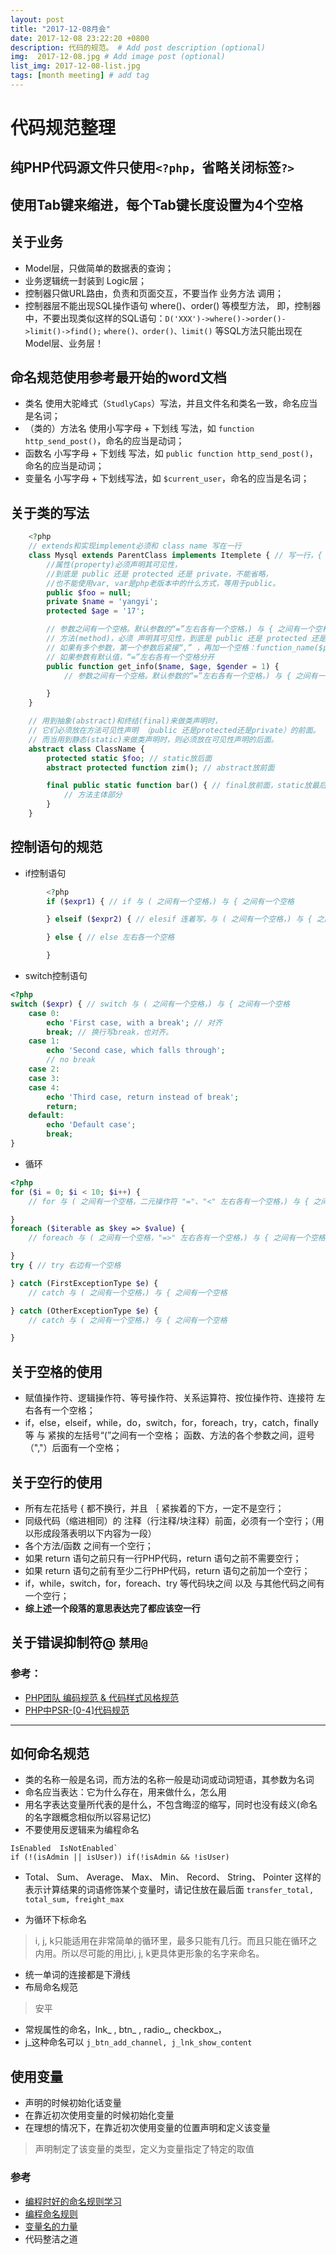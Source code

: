 ```yaml
---
layout: post
title: "2017-12-08月会"
date: 2017-12-08 23:22:20 +0800
description: 代码的规范。 # Add post description (optional)
img:  2017-12-08.jpg # Add image post (optional)
list_img: 2017-12-08-list.jpg
tags: [month meeting] # add tag
---
```


# 代码规范整理

## 纯PHP代码源文件只使用`<?php`，省略关闭标签`?>`

## 使用Tab键来缩进，每个Tab键长度设置为4个空格


## 关于业务
* Model层，只做简单的数据表的查询；
* 业务逻辑统一封装到 Logic层；
* 控制器只做URL路由，负责和页面交互，不要当作 业务方法 调用；
* 控制器层不能出现SQL操作语句 where()、order() 等模型方法，
即，控制器中，不要出现类似这样的SQL语句：`D('XXX')->where()->order()->limit()->find();`
`where()、order()、limit()` 等SQL方法只能出现在 Model层、业务层！

## 命名规范使用参考最开始的word文档
* 类名 使用大驼峰式（`StudlyCaps`）写法，并且文件名和类名一致，命名应当是名词；
* （类的）方法名 使用小写字母 + 下划线 写法，如 `function http_send_post()`，命名的应当是动词；
* 函数名  小写字母 + 下划线 写法，如 `public function http_send_post()`，命名的应当是动词；
* 变量名 小写字母 + 下划线写法，如 `$current_user`，命名的应当是名词；

## 关于类的写法
```php
    <?php
    // extends和实现implement必须和 class name 写在一行
    class Mysql extends ParentClass implements Itemplete { // 写一行，{ 前面有个空格
        //属性(property)必须声明其可见性，
        //到底是 public 还是 protected 还是 private，不能省略，
        //也不能使用var, var是php老版本中的什么方式，等用于public。
        public $foo = null;
        private $name = 'yangyi';
        protected $age = '17';

        // 参数之间有一个空格。默认参数的“=”左右各有一个空格，) 与 { 之间有一个空格
        // 方法(method)，必须 声明其可见性，到底是 public 还是 protected 还是 private，不能省略。
        // 如果有多个参数，第一个参数后紧接“,” ，再加一个空格：function_name($par, $par2, $pa3),
        // 如果参数有默认值，“=”左右各有一个空格分开
        public function get_info($name, $age, $gender = 1) {
            // 参数之间有一个空格。默认参数的“=”左右各有一个空格，) 与 { 之间有一个空格

        }
    }

    // 用到抽象(abstract)和终结(final)来做类声明时，
    // 它们必须放在方法可见性声明 （public 还是protected还是private）的前面。
    // 而当用到静态(static)来做类声明时，则必须放在可见性声明的后面。
    abstract class ClassName {
        protected static $foo; // static放后面
        abstract protected function zim(); // abstract放前面

        final public static function bar() { // final放前面，static放最后。
            // 方法主体部分
        }
    }
```



## 控制语句的规范
* if控制语句

```php
        <?php
        if ($expr1) { // if 与 ( 之间有一个空格，) 与 { 之间有一个空格

        } elseif ($expr2) { // elesif 连着写，与 ( 之间有一个空格，) 与 { 之间有一个空格

        } else { // else 左右各一个空格

        }
```



* switch控制语句

```php
<?php
switch ($expr) { // switch 与 ( 之间有一个空格，) 与 { 之间有一个空格
    case 0:
        echo 'First case, with a break'; // 对齐
        break; // 换行写break，也对齐。
    case 1:
        echo 'Second case, which falls through';
        // no break
    case 2:
    case 3:
    case 4:
        echo 'Third case, return instead of break';
        return;
    default:
        echo 'Default case';
        break;
}
```



* 循环

```php
<?php
for ($i = 0; $i < 10; $i++) {
    // for 与 ( 之间有一个空格，二元操作符 "="、"<" 左右各有一个空格，) 与 { 之间有一个空格

}
foreach ($iterable as $key => $value) {
    // foreach 与 ( 之间有一个空格，"=>" 左右各有一个空格，) 与 { 之间有一个空格

}
try { // try 右边有一个空格

} catch (FirstExceptionType $e) {
    // catch 与 ( 之间有一个空格，) 与 { 之间有一个空格

} catch (OtherExceptionType $e) {
    // catch 与 ( 之间有一个空格，) 与 { 之间有一个空格

}
```




## 关于空格的使用
* 赋值操作符、逻辑操作符、等号操作符、关系运算符、按位操作符、连接符 左右各有一个空格；
* if，else，elseif，while，do，switch，for，foreach，try，catch，finally 等 与 紧挨的左括号“(”之间有一个空格；
函数、方法的各个参数之间，逗号（","）后面有一个空格；


## 关于空行的使用
* 所有左花括号 { 都不换行，并且 ｛ 紧挨着的下方，一定不是空行；
* 同级代码（缩进相同）的 注释（行注释/块注释）前面，必须有一个空行；（用以形成段落表明以下内容为一段）
* 各个方法/函数 之间有一个空行；
* 如果 return 语句之前只有一行PHP代码，return 语句之前不需要空行；
* 如果 return 语句之前有至少二行PHP代码，return 语句之前加一个空行；
* if，while，switch，for，foreach、try 等代码块之间 以及 与其他代码之间有一个空行；
* **综上述一个段落的意思表达完了都应该空一行**


## 关于错误抑制符@ `禁用@`


### 参考：
- [PHP团队 编码规范 & 代码样式风格规范](https://www.cnblogs.com/52php/p/5841210.html)
- [PHP中PSR-[0-4]代码规范](http://www.cnblogs.com/52php/p/5852572.html)

---

##  如何命名规范
* 类的名称一般是名词，而方法的名称一般是动词或动词短语，其参数为名词
* 命名应当表达：它为什么存在，用来做什么，怎么用
* 用名字表达变量所代表的是什么，不包含晦涩的缩写，同时也没有歧义(命名的名字跟概念相似所以容易记忆)
* 不要使用反逻辑来为编程命名

```
IsEnabled  IsNotEnabled`
if (!(isAdmin || isUser)) if(!isAdmin && !isUser)
```

* Total、 Sum、 Average、 Max、 Min、 Record、 String、 Pointer 这样的表示计算结果的词语修饰某个变量时，请记住放在最后面
`transfer_total, total_sum, freight_max`

* 为循环下标命名
>i, j, k只能适用在非常简单的循环里，最多只能有几行。而且只能在循环之内用。所以尽可能的用比i, j, k更具体更形象的名字来命名。
* 统一单词的连接都是下滑线
* 布局命名规范
>安平
* 常规属性的命名，lnk_ , btn_ , radio_, checkbox_，
* j_这种命名可以 `j_btn_add_channel, j_lnk_show_content`

## 使用变量
* 声明的时候初始化话变量
* 在靠近初次使用变量的时候初始化变量
* 在理想的情况下，在靠近初次使用变量的位置声明和定义该变量
> 声明制定了该变量的类型，定义为变量指定了特定的取值


### 参考
- [编程时好的命名规则学习](http://blog.chinaunix.net/uid-26914516-id-3375454.html)
- [编程命名规则](https://www.2cto.com/kf/201211/167047.html)
- [变量名的力量](http://blog.csdn.net/AndyNikolas/article/details/54773529)
- 代码整洁之道





